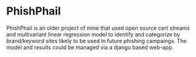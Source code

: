 # PhishPhail

PhishPhail is an older project of mine that used open source cert streams and multivariant linear regression model to identify and categorize by brand/keyword sites likely to be used in future phishing campaings.  The model and results could be managed via a django based web-app. 
